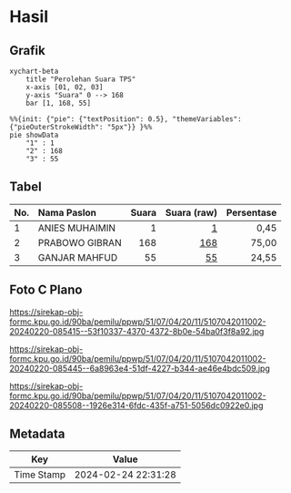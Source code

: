 # Hasil

## Grafik

```mermaid
xychart-beta
    title "Perolehan Suara TPS"
    x-axis [01, 02, 03]
    y-axis "Suara" 0 --> 168
    bar [1, 168, 55]
```

```mermaid
%%{init: {"pie": {"textPosition": 0.5}, "themeVariables": {"pieOuterStrokeWidth": "5px"}} }%%
pie showData
    "1" : 1
    "2" : 168
    "3" : 55
```

## Tabel

| No. | Nama Paslon    | Suara | Suara (raw) | Persentase |
|:--- |:-------------- | -----:| -----------:| ----------:|
| 1   | ANIES MUHAIMIN | 1     | [1][p-1]    | 0,45       |
| 2   | PRABOWO GIBRAN | 168   | [168][p-2]  | 75,00      |
| 3   | GANJAR MAHFUD  | 55    | [55][p-3]   | 24,55      |


[p-1]: https://github.com/gigit-pemilu/pemilu-2024-51-bali/blob/main/pilpres/hitung-suara/sub/51-bali/sub/07-karangasem/sub/04-karangasem/sub/2011-bukit/sub/002-tps/sub/paslon-1.txt
[p-2]: https://github.com/gigit-pemilu/pemilu-2024-51-bali/blob/main/pilpres/hitung-suara/sub/51-bali/sub/07-karangasem/sub/04-karangasem/sub/2011-bukit/sub/002-tps/sub/paslon-2.txt
[p-3]: https://github.com/gigit-pemilu/pemilu-2024-51-bali/blob/main/pilpres/hitung-suara/sub/51-bali/sub/07-karangasem/sub/04-karangasem/sub/2011-bukit/sub/002-tps/sub/paslon-3.txt

## Foto C Plano

https://sirekap-obj-formc.kpu.go.id/90ba/pemilu/ppwp/51/07/04/20/11/5107042011002-20240220-085415--53f10337-4370-4372-8b0e-54ba0f3f8a92.jpg

https://sirekap-obj-formc.kpu.go.id/90ba/pemilu/ppwp/51/07/04/20/11/5107042011002-20240220-085445--6a8963e4-51df-4227-b344-ae46e4bdc509.jpg

https://sirekap-obj-formc.kpu.go.id/90ba/pemilu/ppwp/51/07/04/20/11/5107042011002-20240220-085508--1926e314-6fdc-435f-a751-5056dc0922e0.jpg


## Metadata

| Key        | Value               |
| ---------- | ------------------- |
| Time Stamp | 2024-02-24 22:31:28 |



